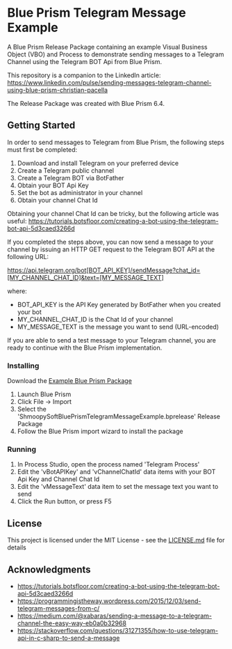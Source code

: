 # Blue Prism Telegram Message Example

A Blue Prism Release Package containing an example Visual Business Object (VBO) and Process to demonstrate sending messages to a Telegram Channel using the Telegram BOT Api from Blue Prism.

This repository is a companion to the LinkedIn article: https://www.linkedin.com/pulse/sending-messages-telegram-channel-using-blue-prism-christian-pacella

The Release Package was created with Blue Prism 6.4.

## Getting Started

In order to send messages to Telegram from Blue Prism, the following steps must first be completed:

1. Download and install Telegram on your preferred device
2. Create a Telegram public channel
3. Create a Telegram BOT via BotFather
4. Obtain your BOT Api Key
5. Set the bot as administrator in your channel
6. Obtain your channel Chat Id

Obtaining your channel Chat Id can be tricky, but the following article was useful: https://tutorials.botsfloor.com/creating-a-bot-using-the-telegram-bot-api-5d3caed3266d

If you completed the steps above, you can now send a message to your channel by issuing an HTTP GET request to the Telegram BOT API at the following URL:

https://api.telegram.org/bot[BOT_API_KEY]/sendMessage?chat_id=[MY_CHANNEL_CHAT_ID]&text=[MY_MESSAGE_TEXT]

where:

* BOT_API_KEY is the API Key generated by BotFather when you created your bot
* MY_CHANNEL_CHAT_ID is the Chat Id of your channel
* MY_MESSAGE_TEXT is the message you want to send (URL-encoded)

If you are able to send a test message to your Telegram channel, you are ready to continue with the Blue Prism implementation.

### Installing

Download the [Example Blue Prism Package](ShmoopySoftBluePrismTelegramMessageExample.bprelease)

1. Launch Blue Prism
2. Click File -> Import
3. Select the 'ShmoopySoftBluePrismTelegramMessageExample.bprelease' Release Package
4. Follow the Blue Prism import wizard to install the package

### Running

1. In Process Studio, open the process named 'Telegram Process'
2. Edit the 'vBotAPIKey' and 'vChannelChatId' data items with your BOT Api Key and Channel Chat Id
3. Edit the 'vMessageText' data item to set the message text you want to send
4. Click the Run button, or press F5

## License

This project is licensed under the MIT License - see the [LICENSE.md](LICENSE.md) file for details

## Acknowledgments

* https://tutorials.botsfloor.com/creating-a-bot-using-the-telegram-bot-api-5d3caed3266d
* https://programmingistheway.wordpress.com/2015/12/03/send-telegram-messages-from-c/
* https://medium.com/@xabaras/sending-a-message-to-a-telegram-channel-the-easy-way-eb0a0b32968
* https://stackoverflow.com/questions/31271355/how-to-use-telegram-api-in-c-sharp-to-send-a-message
